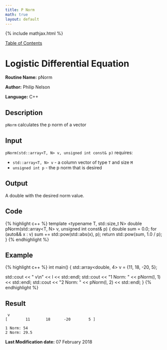 ```yaml
---
title: P Norm
math: true
layout: default
---
```


{% include mathjax.html %}

<a href="https://philipnelson5.github.io/MATH5620/SoftwareManual"> Table of Contents </a>
# Logistic Differential Equation

**Routine Name:** pNorm

**Author:** Philip Nelson

**Language:** C++

## Description

`pNorm` calculates the p norm of a vector

## Input

`pNorm(std::array<T, N> v, unsigned int const& p)` requires:

* `std::array<T, N> v` - a column vector of type `T` and size `M`
* `unsigned int p` - the p norm that is desired

## Output

A double with the desired norm value.

## Code
{% highlight c++ %}
template <typename T, std::size_t N>
double pNorm(std::array<T, N> v, unsigned int const& p)
{
  double sum = 0.0;
  for (auto&& x : v)
    sum += std::pow(std::abs(x), p);
  return std::pow(sum, 1.0 / p);
}
{% endhighlight %}

## Example
{% highlight c++ %}
int main()
{
  std::array<double, 4> v = {11, 18, -20, 5};

  std::cout << " v\n" << l << std::endl;
  std::cout << "1 Norm: " << pNorm(l, 1) << std::endl;
  std::cout << "2 Norm: " << pNorm(l, 2) << std::endl;
}
{% endhighlight %}

## Result
```
 v
[        11       18      -20        5 ]

1 Norm: 54
2 Norm: 29.5
```

**Last Modification date:** 07 February 2018
